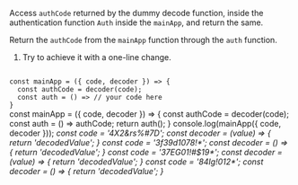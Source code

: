 Access `authCode` returned by the dummy decode function, inside the authentication function `Auth` inside the `mainApp`, and return the same.

Return the `authCode` from the `mainApp` function through the `auth` function.

1. Try to achieve it with a one-line change.

<codeblock language="javascript" type="exercise" testMode="multipleInput">
<code>
const mainApp = ({ code, decoder }) => {
  const authCode = decoder(code);
  const auth = () => // your code here
}
</code>

<solution>
const mainApp = ({ code, decoder }) => {
  const authCode = decoder(code);
  const auth = () => authCode;
  return auth();
}
</solution>

<testcases>
<caller>
console.log(mainApp({ code, decoder }));
</caller>
<testcase>
<i>
const code = '4X2&rs%#7D';
const decoder = (value) => {
  return 'decodedValue';
}
</i>
</testcase>
<testcase>
<i>
const code = '3f39d1078!*';
const decoder = () => {
  return 'decodedValue';
}
</i>
</testcase>
<testcase>
<i>
const code = '37EG01!#$19*';
const decoder = (value) => {
  return 'decodedValue';
}
</i>
</testcase>
<testcase>
<i>
const code = '84Ig!012*';
const decoder = () => {
  return 'decodedValue';
}
</i>
</testcase>
</testcases>
</codeblock>